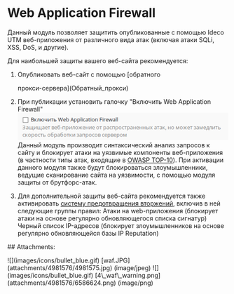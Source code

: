 # Web Application Firewall

Данный модуль позволяет защитить опубликованные с помощью Ideco UTM веб-приложения от различного вида атак \(включая атаки SQLi, XSS, DoS, и другие\).

Для наибольшей защиты вашего веб-сайта рекомендуется:

1. Опубликовать веб-сайт с помощью \[обратного

   прокси-сервера\]\(Обратный\_прокси\)

2. При публикации установить галочку "Включить Web Application Firewall" ![](../../.gitbook/assets/6586624.png) Данный модуль производит синтаксический анализ запросов к сайту и блокирует атаки на уязвимые компоненты веб-приложения \(в частности типы атак, входящие в [OWASP TOP-10](https://www.owasp.org/index.php/Category:OWASP_Top_Ten_Project)\). При активации данного модуля также будут блокироваться злоумышленники, ведущие сканирование сайта на уязвимости, с помощью модуля защиты от брутфорс-атак.
3. Для дополнительной защиты веб-сайта рекомендуется также активировать [систему предотвращения вторжений](https://github.com/ideco-team/docsUTM/tree/54be5c28981601375569bdca6ef75ead87808b16/Предотвращение_вторжений/README.md), включив в ней следующие группы правил: Атаки на web-приложения \(блокирует атаки на основе регулярно обновляющегося списка сигнатур\) Черный список IP-адресов \(блокирует злоумышленников на основе регулярно обновляющейся базы IP Reputation\)

 \#\# Attachments:

 !\[\]\(images/icons/bullet\_blue.gif\) \[waf.JPG\]\(attachments/4981576/4981575.jpg\) \(image/jpeg\) !\[\]\(images/icons/bullet\_blue.gif\) \[4\\_waf\\_warning.png\]\(attachments/4981576/6586624.png\) \(image/png\)

